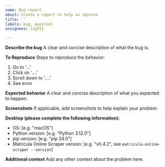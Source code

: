 ```yaml
---
name: Bug report
about: Create a report to help us improve
title: ''
labels: bug, question
assignees: lsg551

---
```


**Describe the bug**
A clear and concise description of what the bug is.

**To Reproduce**
Steps to reproduce the behavior:
1. Go to '...'
2. Click on '....'
3. Scroll down to '....'
4. See error

**Expected behavior**
A clear and concise description of what you expected to happen.

**Screenshots**
If applicable, add screenshots to help explain your problem.

**Desktop (please complete the following information):**
 - OS: [e.g. "macOS"]
 - Python version: [e.g. "Python 3.12.0"]
 - pip version: [e.g. "pip 24.0"]
 - Matricula Online Scraper version: [e.g. "v0.4.2", see `matricula-online-scraper --version`]

**Additional context**
Add any other context about the problem here.
